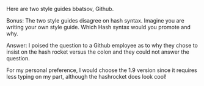 Here are two style guides bbatsov, Github.

Bonus: The two style guides disagree on hash syntax. Imagine you are writing your own style guide. Which Hash syntax would you promote and why.

Answer: I poised the question to a Github employee as to why they chose to insist on the hash rocket versus the colon and they could not answer the question. 

For my personal preference, I would choose the 1.9 version since it requires less typing on my part, although the hashrocket does look cool!